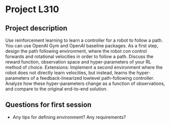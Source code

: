 # Project L310
## Project description
Use reinforcement learning to learn a controller for a robot to follow a path. You can use OpenAI Gym and OpenAI baseline packages. As a first step, design the path following environment, where the robot con control forwards and rotational velocities in order to follow a path. Discuss the reward function, observation space and hyper-parameters of your RL
method of choice. Extensions: Implement a second environment where the robot does not directly learn velocities, but instead, learns the hyper-parameters of a feedback-linearized lowlevel path-following controller. Analyze how these hyper-parameters change as a function of observations, and compare to the original end-to-end solution.

## Questions for first session
* Any tips for defining environment? Any requirements?